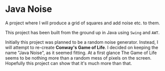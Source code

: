 # Java Noise

A project where I will produce a grid of squares and add noise etc. to them. 

This project has been built from the ground up in Java using `Swing` and `AWT`. 

Initially this project was planned to be a random noise generator. Instead, I will attempt to re-create **Conway's Game of Life**. I decided on keeping the name "Java Noise", as it seemed fitting. At a first glance The Game of Life seems to be nothing more than a random mess of pixels on the screen. Hopefully this project can show that it's much more than that.

